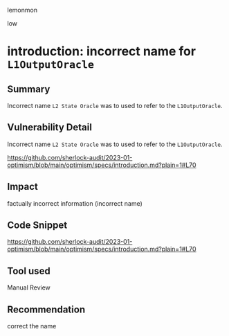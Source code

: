 lemonmon

low

# introduction: incorrect name for `L1OutputOracle`


## Summary

Incorrect name `L2 State Oracle` was to used to refer to the `L1OutputOracle`.

## Vulnerability Detail

Incorrect name `L2 State Oracle` was to used to refer to the `L1OutputOracle`.

https://github.com/sherlock-audit/2023-01-optimism/blob/main/optimism/specs/introduction.md?plain=1#L70

## Impact

factually incorrect information (incorrect name)

## Code Snippet
https://github.com/sherlock-audit/2023-01-optimism/blob/main/optimism/specs/introduction.md?plain=1#L70

## Tool used

Manual Review

## Recommendation

correct the name

